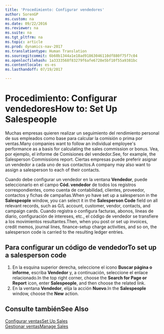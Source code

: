 ```yaml
---
title: 'Procedimiento: Configurar vendedores'
author: SorenGP
ms.custom: na
ms.date: 09/22/2016
ms.reviewer: na
ms.suite: na
ms.tgt_pltfrm: na
ms.topic: article
ms.prod: dynamics-nav-2017
ms.translationtype: Human Translation
ms.sourcegitcommit: 6b60b1344a1e18ad91863046110df880f75f7c04
ms.openlocfilehash: 1a3333568f83279f6afe6728e5bf10f55a9381bc
ms.contentlocale: es-es
ms.lasthandoff: 07/19/2017

---
```


# <a name="how-to-set-up-salespeople"></a><span data-ttu-id="9ce22-102">Procedimiento: Configurar vendedores</span><span class="sxs-lookup"><span data-stu-id="9ce22-102">How to: Set Up Salespeople</span></span>
<span data-ttu-id="9ce22-103">Muchas empresas quieren realizar un seguimiento del rendimiento personal de sus empleados como base para calcular la comisión o prima por ventas.</span><span class="sxs-lookup"><span data-stu-id="9ce22-103">Many companies want to follow an individual employee's performance as a basis for calculating the sales commission or bonus.</span></span> <span data-ttu-id="9ce22-104">Vea, por ejemplo, el informe de Comisiones del vendedor.</span><span class="sxs-lookup"><span data-stu-id="9ce22-104">See, for example, the Salesperson Commissions report.</span></span> <span data-ttu-id="9ce22-105">Ciertas empresas puede preferir asignar un vendedor a cada uno de sus contactos.</span><span class="sxs-lookup"><span data-stu-id="9ce22-105">A company may also want to assign a salesperson to each of their contacts.</span></span>

<span data-ttu-id="9ce22-106">Cuando debe configurar un vendedor en la ventana **Vendedor**, puede seleccionarlo en el campo **Cód. vendedor** de todos los registros correspondientes, como cuenta de contabilidad, clientes, proveedor, contactos y fichas de campañas.</span><span class="sxs-lookup"><span data-stu-id="9ce22-106">When yo have set up a salesperson in the **Salespeople** window, you can select it in the **Salesperson Code** field on all relevant records, such as G/L account, customer, vendor, contacts, and campaign cards.</span></span> <span data-ttu-id="9ce22-107">Cuando registra o configura facturas, abonos, líneas de diario, configuración de intereses, etc., el código de vendedor se transfiere a los movimientos resultantes.</span><span class="sxs-lookup"><span data-stu-id="9ce22-107">Then, when you post or set up invoices, credit memos, journal lines, finance-setup charge activities, and so on, the salesperson code is carried to the resulting ledger entries.</span></span>

## <a name="to-set-up-a-salesperson-code"></a><span data-ttu-id="9ce22-108">Para configurar un código de vendedor</span><span class="sxs-lookup"><span data-stu-id="9ce22-108">To set up a salesperson code</span></span>
1. <span data-ttu-id="9ce22-109">En la esquina superior derecha, seleccione el icono **Buscar página o informe**, escriba **Vendedor** y, a continuación, seleccione el enlace relacionado.</span><span class="sxs-lookup"><span data-stu-id="9ce22-109">In the top right corner, choose the **Search for Page or Report** icon, enter **Salespeople**, and then choose the related link.</span></span>
2. <span data-ttu-id="9ce22-110">En la ventana **Vendedor**, elija la acción **Nuevo**.</span><span class="sxs-lookup"><span data-stu-id="9ce22-110">In the **Salespeople** window, choose the **New** action.</span></span>

## <a name="see-also"></a><span data-ttu-id="9ce22-111">Consulte también</span><span class="sxs-lookup"><span data-stu-id="9ce22-111">See Also</span></span>  
[<span data-ttu-id="9ce22-112">Configurar ventas</span><span class="sxs-lookup"><span data-stu-id="9ce22-112">Set Up Sales</span></span>](sales-setup-sales.md)  
[<span data-ttu-id="9ce22-113">Gestionar ventas</span><span class="sxs-lookup"><span data-stu-id="9ce22-113">Manage Sales</span></span>](sales-manage-sales.md)

